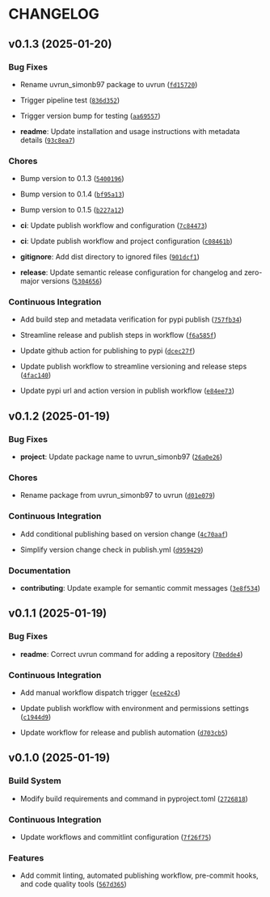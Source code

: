 # CHANGELOG


## v0.1.3 (2025-01-20)

### Bug Fixes

- Rename uvrun_simonb97 package to uvrun
  ([`fd15720`](https://github.com/SimonB97/uvrun/commit/fd157207f2c9118adf878f2f87d0e3e3cceef339))

- Trigger pipeline test
  ([`836d352`](https://github.com/SimonB97/uvrun/commit/836d3527110bede9ce1622197b392197ce148c80))

- Trigger version bump for testing
  ([`aa69557`](https://github.com/SimonB97/uvrun/commit/aa695578b12528dc8fc9dd60b1c0d4001c70de90))

- **readme**: Update installation and usage instructions with metadata details
  ([`93c8ea7`](https://github.com/SimonB97/uvrun/commit/93c8ea7bd7759cc4f0a94da958d5b07f0a1dc2e0))

### Chores

- Bump version to 0.1.3
  ([`5400196`](https://github.com/SimonB97/uvrun/commit/540019698e319667c5d9e30a0f6432b3e8cb5abd))

- Bump version to 0.1.4
  ([`bf95a13`](https://github.com/SimonB97/uvrun/commit/bf95a13ac5cf5ef77b85298715f3f8fd71b2ea54))

- Bump version to 0.1.5
  ([`b227a12`](https://github.com/SimonB97/uvrun/commit/b227a121412cc9f7a95b42b6192debe2dbcf5b37))

- **ci**: Update publish workflow and configuration
  ([`7c84473`](https://github.com/SimonB97/uvrun/commit/7c844732e95fda98efe67d9956735eeb360a1212))

- **ci**: Update publish workflow and project configuration
  ([`c08461b`](https://github.com/SimonB97/uvrun/commit/c08461b95bd3af56135cf76c9ed60921e8e43e0a))

- **gitignore**: Add dist directory to ignored files
  ([`901dcf1`](https://github.com/SimonB97/uvrun/commit/901dcf110a56c353b4fd8b29ed014b300ae2b416))

- **release**: Update semantic release configuration for changelog and zero-major versions
  ([`5304656`](https://github.com/SimonB97/uvrun/commit/530465692c2bf80cf46cbf1366b380d55e2a9c9c))

### Continuous Integration

- Add build step and metadata verification for pypi publish
  ([`757fb34`](https://github.com/SimonB97/uvrun/commit/757fb3434e18d2af82cab1d76fef43e0cc424571))

- Streamline release and publish steps in workflow
  ([`f6a585f`](https://github.com/SimonB97/uvrun/commit/f6a585f0410a2c1e2923a3102d6a2b34f717029a))

- Update github action for publishing to pypi
  ([`dcec27f`](https://github.com/SimonB97/uvrun/commit/dcec27fc3eb513d7f7a3ed04dda25566b7a866aa))

- Update publish workflow to streamline versioning and release steps
  ([`4fac140`](https://github.com/SimonB97/uvrun/commit/4fac140b3d5e8fba668df0e4e5c26cb2dcdaf5ff))

- Update pypi url and action version in publish workflow
  ([`e84ee73`](https://github.com/SimonB97/uvrun/commit/e84ee73bef8f3af2ae6ca15d3760dbdedac73c3c))


## v0.1.2 (2025-01-19)

### Bug Fixes

- **project**: Update package name to uvrun_simonb97
  ([`26a0e26`](https://github.com/SimonB97/uvrun/commit/26a0e26f44f034c09b33c0a90c2a1e7199985d26))

### Chores

- Rename package from uvrun_simonb97 to uvrun
  ([`d01e079`](https://github.com/SimonB97/uvrun/commit/d01e0796f4da71d2e404d7ce1b54ae59419b31e5))

### Continuous Integration

- Add conditional publishing based on version change
  ([`4c70aaf`](https://github.com/SimonB97/uvrun/commit/4c70aaf7df293edd551806f74f6a7c24bfd76768))

- Simplify version change check in publish.yml
  ([`d959429`](https://github.com/SimonB97/uvrun/commit/d959429ac4430a71ce957fb881a98ec16a64b738))

### Documentation

- **contributing**: Update example for semantic commit messages
  ([`3e8f534`](https://github.com/SimonB97/uvrun/commit/3e8f53485e7e71ff44ea3e962aa6dbdc202061fa))


## v0.1.1 (2025-01-19)

### Bug Fixes

- **readme**: Correct uvrun command for adding a repository
  ([`70edde4`](https://github.com/SimonB97/uvrun/commit/70edde44050253ed9c4a206129c6ca1f4cff3d77))

### Continuous Integration

- Add manual workflow dispatch trigger
  ([`ece42c4`](https://github.com/SimonB97/uvrun/commit/ece42c42f3cefdc9411c389973db39d9c06dca96))

- Update publish workflow with environment and permissions settings
  ([`c1944d9`](https://github.com/SimonB97/uvrun/commit/c1944d9ee2225277befad18c62384cd994406d80))

- Update workflow for release and publish automation
  ([`d703cb5`](https://github.com/SimonB97/uvrun/commit/d703cb5a0852e9fbfab66298e42b7dd600d74a2c))


## v0.1.0 (2025-01-19)

### Build System

- Modify build requirements and command in pyproject.toml
  ([`2726818`](https://github.com/SimonB97/uvrun/commit/2726818395898ecfbc3b31a823365fdc204d7de7))

### Continuous Integration

- Update workflows and commitlint configuration
  ([`7f26f75`](https://github.com/SimonB97/uvrun/commit/7f26f754102daaf4f2e08c55b2d83b8c15c4a506))

### Features

- Add commit linting, automated publishing workflow, pre-commit hooks, and code quality tools
  ([`567d365`](https://github.com/SimonB97/uvrun/commit/567d3656510c6ca777b2786635eb83def775b72e))
